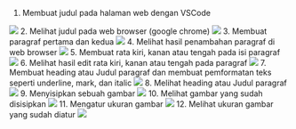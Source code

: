 1. Membuat judul pada halaman web dengan VSCode
<img src="https://i.postimg.cc/j5YR96ff/3-28-2021-09-51-47.jpg">
2. Melihat judul pada web browser (google chrome)
<img src="https://i.postimg.cc/3NKYrKnJ/3-28-2021-09-53-29.jpg">
3. Membuat paragraf  pertama dan kedua
<img src="https://i.postimg.cc/qvt0vDXn/3-28-2021-09-54-30.jpg">
4. Melihat hasil penambahan paragraf di web browser
<img src="https://i.postimg.cc/wTjgSj1w/3-28-2021-09-54-40.jpg">
5. Membuat rata kiri, kanan atau tengah pada isi paragraf
<img src="https://i.postimg.cc/65btwxRt/3-28-2021-09-56-10.jpg">
6. Melihat hasil edit rata kiri, kanan atau tengah pada paragraf
<img src="https://i.postimg.cc/D0BF8tMQ/3-28-2021-09-56-19.jpg">
7. Membuat heading atau Judul paragraf dan membuat pemformatan teks seperti underline, mark, dan italic
<img src="https://i.postimg.cc/Bnd3L5Mz/3-28-2021-10-02-13.jpg">
8. Melihat heading atau Judul paragraf
<img src="https://i.postimg.cc/J7qR6kzy/3-28-2021-10-02-21.jpg">
9. Menyisipkan sebuah gambar
<img src="https://i.postimg.cc/W4gvMDy1/3-28-2021-11-56-00.jpg">
10. Melihat gambar yang sudah disisipkan
<img src="https://i.postimg.cc/4dGTwfCb/3-28-2021-11-56-18.jpg">
11. Mengatur ukuran gambar
<img src="https://i.postimg.cc/4yNRkWxY/3-28-2021-11-59-01.jpg">
12. Melihat ukuran gambar yang sudah diatur
<img src="https://i.postimg.cc/hj0R5kcF/3-28-2021-11-59-51.jpg">

